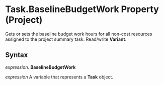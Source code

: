 
# Task.BaselineBudgetWork Property (Project)

Gets or sets the baseline budget work hours for all non-cost resources assigned to the project summary task. Read/write  **Variant**.


## Syntax

 _expression_. **BaselineBudgetWork**

 _expression_ A variable that represents a **Task** object.

